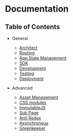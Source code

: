 # Documentation

## Table of Contents

- General
  - [Architect](general/structure.md)
  - [Routing](general/routing.md)
  - [App State Management](general/app-state.md)
  - [SDK](general/sdk.md)
  - [Development](general/development.md)
  - [Testing](general/testing.md)
  - [Deployment](general/deployment.md)
  
- Advanced
  - [Asset Management](advanced/asset-management.md)
  - [CSS modules](advanced/css-modules.md)
  - [ImmutableJS](advanced/immutable.md)
  - [Sub Page](advanced/sub-page.md)
  - [Anti Redux](advanced/anti-redux.md)
  - [Asynchronous](advanced/async.md)
  - [Greenkeeper](advanced/greenkeeper.md)